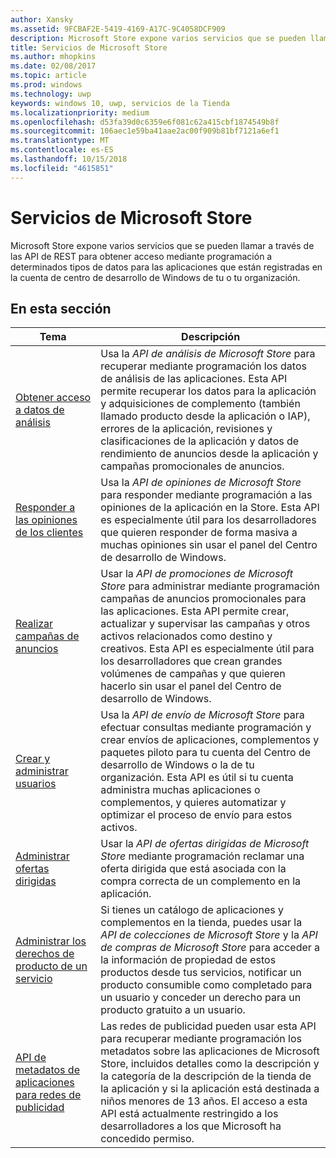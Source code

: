 ```yaml
---
author: Xansky
ms.assetid: 9FCBAF2E-5419-4169-A17C-9C4058DCF909
description: Microsoft Store expone varios servicios que se pueden llamar a través de las API de REST para obtener acceso mediante programación a determinados tipos de datos para las aplicaciones que están registradas en tu o de tu organización '' cuenta del centro de desarrollo de Windows.
title: Servicios de Microsoft Store
ms.author: mhopkins
ms.date: 02/08/2017
ms.topic: article
ms.prod: windows
ms.technology: uwp
keywords: windows 10, uwp, servicios de la Tienda
ms.localizationpriority: medium
ms.openlocfilehash: d53fa39d0c6359e6f081c62a415cbf1874549b8f
ms.sourcegitcommit: 106aec1e59ba41aae2ac00f909b81bf7121a6ef1
ms.translationtype: MT
ms.contentlocale: es-ES
ms.lasthandoff: 10/15/2018
ms.locfileid: "4615851"
---
```

# <a name="microsoft-store-services"></a>Servicios de Microsoft Store

Microsoft Store expone varios servicios que se pueden llamar a través de las API de REST para obtener acceso mediante programación a determinados tipos de datos para las aplicaciones que están registradas en la cuenta de centro de desarrollo de Windows de tu o tu organización.

## <a name="in-this-section"></a>En esta sección


| Tema            | Descripción                 |
|------------------|-----------------------------|
| [Obtener acceso a datos de análisis](access-analytics-data-using-windows-store-services.md) | Usa la *API de análisis de Microsoft Store* para recuperar mediante programación los datos de análisis de las aplicaciones. Esta API permite recuperar los datos para la aplicación y adquisiciones de complemento (también llamado producto desde la aplicación o IAP), errores de la aplicación, revisiones y clasificaciones de la aplicación y datos de rendimiento de anuncios desde la aplicación y campañas promocionales de anuncios. |
| [Responder a las opiniones de los clientes](respond-to-reviews-using-windows-store-services.md) | Usa la *API de opiniones de Microsoft Store* para responder mediante programación a las opiniones de la aplicación en la Store. Esta API es especialmente útil para los desarrolladores que quieren responder de forma masiva a muchas opiniones sin usar el panel del Centro de desarrollo de Windows.  |
| [Realizar campañas de anuncios](run-ad-campaigns-using-windows-store-services.md) | Usar la *API de promociones de Microsoft Store* para administrar mediante programación campañas de anuncios promocionales para las aplicaciones. Esta API permite crear, actualizar y supervisar las campañas y otros activos relacionados como destino y creativos. Esta API es especialmente útil para los desarrolladores que crean grandes volúmenes de campañas y que quieren hacerlo sin usar el panel del Centro de desarrollo de Windows. |
| [Crear y administrar usuarios](create-and-manage-submissions-using-windows-store-services.md) | Usa la *API de envío de Microsoft Store* para efectuar consultas mediante programación y crear envíos de aplicaciones, complementos y paquetes piloto para tu cuenta del Centro de desarrollo de Windows o la de tu organización. Esta API es útil si tu cuenta administra muchas aplicaciones o complementos, y quieres automatizar y optimizar el proceso de envío para estos activos. |
| [Administrar ofertas dirigidas ](manage-targeted-offers-using-windows-store-services.md) | Usar la *API de ofertas dirigidas de Microsoft Store* mediante programación reclamar una oferta dirigida que está asociada con la compra correcta de un complemento en la aplicación. |
| [Administrar los derechos de producto de un servicio](view-and-grant-products-from-a-service.md)  | Si tienes un catálogo de aplicaciones y complementos en la tienda, puedes usar la *API de colecciones de Microsoft Store* y la *API de compras de Microsoft Store* para acceder a la información de propiedad de estos productos desde tus servicios, notificar un producto consumible como completado para un usuario y conceder un derecho para un producto gratuito a un usuario.  |
| [API de metadatos de aplicaciones para redes de publicidad](app-metadata-api-for-advertising-networks.md)  | Las redes de publicidad pueden usar esta API para recuperar mediante programación los metadatos sobre las aplicaciones de Microsoft Store, incluidos detalles como la descripción y la categoría de la descripción de la tienda de la aplicación y si la aplicación está destinada a niños menores de 13 años. El acceso a esta API está actualmente restringido a los desarrolladores a los que Microsoft ha concedido permiso.  |
